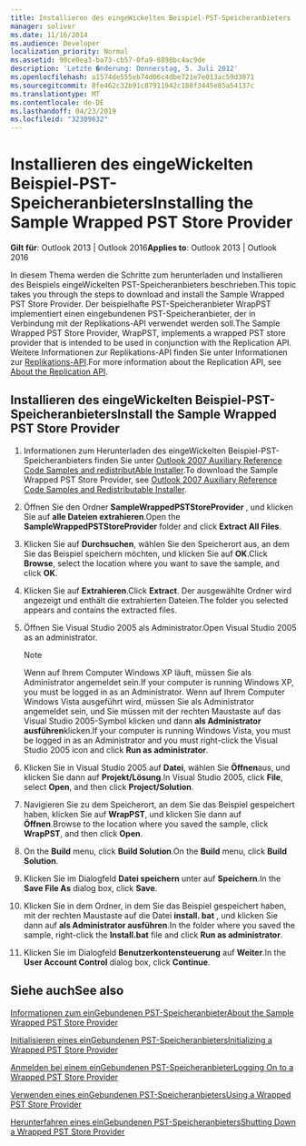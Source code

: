 ```yaml
---
title: Installieren des eingeWickelten Beispiel-PST-Speicheranbieters
manager: soliver
ms.date: 11/16/2014
ms.audience: Developer
localization_priority: Normal
ms.assetid: 90ce0ea3-ba73-cb57-0fa9-8898bc4ac9de
description: 'Letzte �nderung: Donnerstag, 5. Juli 2012'
ms.openlocfilehash: a1574de555eb74d06c4dbe721e7e013ac59d3071
ms.sourcegitcommit: 8fe462c32b91c87911942c188f3445e85a54137c
ms.translationtype: MT
ms.contentlocale: de-DE
ms.lasthandoff: 04/23/2019
ms.locfileid: "32309632"
---
```

# <a name="installing-the-sample-wrapped-pst-store-provider"></a><span data-ttu-id="b5a2b-103">Installieren des eingeWickelten Beispiel-PST-Speicheranbieters</span><span class="sxs-lookup"><span data-stu-id="b5a2b-103">Installing the Sample Wrapped PST Store Provider</span></span>

  
  
<span data-ttu-id="b5a2b-104">**Gilt für**: Outlook 2013 | Outlook 2016</span><span class="sxs-lookup"><span data-stu-id="b5a2b-104">**Applies to**: Outlook 2013 | Outlook 2016</span></span> 
  
<span data-ttu-id="b5a2b-105">In diesem Thema werden die Schritte zum herunterladen und Installieren des Beispiels eingeWickelten PST-Speicheranbieters beschrieben.</span><span class="sxs-lookup"><span data-stu-id="b5a2b-105">This topic takes you through the steps to download and install the Sample Wrapped PST Store Provider.</span></span> <span data-ttu-id="b5a2b-106">Der beispielhafte PST-Speicheranbieter WrapPST implementiert einen eingebundenen PST-Speicheranbieter, der in Verbindung mit der Replikations-API verwendet werden soll.</span><span class="sxs-lookup"><span data-stu-id="b5a2b-106">The Sample Wrapped PST Store Provider, WrapPST, implements a wrapped PST store provider that is intended to be used in conjunction with the Replication API.</span></span> <span data-ttu-id="b5a2b-107">Weitere Informationen zur Replikations-API finden Sie unter Informationen zur [Replikations-API](about-the-replication-api.md).</span><span class="sxs-lookup"><span data-stu-id="b5a2b-107">For more information about the Replication API, see [About the Replication API](about-the-replication-api.md).</span></span>
  
## <a name="install-the-sample-wrapped-pst-store-provider"></a><span data-ttu-id="b5a2b-108">Installieren des eingeWickelten Beispiel-PST-Speicheranbieters</span><span class="sxs-lookup"><span data-stu-id="b5a2b-108">Install the Sample Wrapped PST Store Provider</span></span>

1. <span data-ttu-id="b5a2b-109">Informationen zum Herunterladen des eingeWickelten Beispiel-PST-Speicheranbieters finden Sie unter [Outlook 2007 Auxiliary Reference Code Samples and redistributAble Installer](https://www.microsoft.com/en-us/download/details.aspx?id=24102).</span><span class="sxs-lookup"><span data-stu-id="b5a2b-109">To download the Sample Wrapped PST Store Provider, see [Outlook 2007 Auxiliary Reference Code Samples and Redistributable Installer](https://www.microsoft.com/en-us/download/details.aspx?id=24102).</span></span>
    
2. <span data-ttu-id="b5a2b-110">Öffnen Sie den Ordner **SampleWrappedPSTStoreProvider** , und klicken Sie auf **alle Dateien extrahieren**.</span><span class="sxs-lookup"><span data-stu-id="b5a2b-110">Open the **SampleWrappedPSTStoreProvider** folder and click **Extract All Files**.</span></span>
    
3. <span data-ttu-id="b5a2b-111">Klicken Sie auf **Durchsuchen**, wählen Sie den Speicherort aus, an dem Sie das Beispiel speichern möchten, und klicken Sie auf **OK**.</span><span class="sxs-lookup"><span data-stu-id="b5a2b-111">Click **Browse**, select the location where you want to save the sample, and click **OK**.</span></span>
    
4. <span data-ttu-id="b5a2b-112">Klicken Sie auf **Extrahieren**.</span><span class="sxs-lookup"><span data-stu-id="b5a2b-112">Click **Extract**.</span></span> <span data-ttu-id="b5a2b-113">Der ausgewählte Ordner wird angezeigt und enthält die extrahierten Dateien.</span><span class="sxs-lookup"><span data-stu-id="b5a2b-113">The folder you selected appears and contains the extracted files.</span></span>
    
5. <span data-ttu-id="b5a2b-114">Öffnen Sie Visual Studio 2005 als Administrator.</span><span class="sxs-lookup"><span data-stu-id="b5a2b-114">Open Visual Studio 2005 as an administrator.</span></span>
    
    > [!NOTE]
    > <span data-ttu-id="b5a2b-115">Wenn auf Ihrem Computer Windows XP läuft, müssen Sie als Administrator angemeldet sein.</span><span class="sxs-lookup"><span data-stu-id="b5a2b-115">If your computer is running Windows XP, you must be logged in as an Administrator.</span></span> <span data-ttu-id="b5a2b-116">Wenn auf Ihrem Computer Windows Vista ausgeführt wird, müssen Sie als Administrator angemeldet sein, und Sie müssen mit der rechten Maustaste auf das Visual Studio 2005-Symbol klicken und dann **als Administrator ausführen**klicken.</span><span class="sxs-lookup"><span data-stu-id="b5a2b-116">If your computer is running Windows Vista, you must be logged in as an Administrator and you must right-click the Visual Studio 2005 icon and click **Run as administrator**.</span></span> 
  
6. <span data-ttu-id="b5a2b-117">Klicken Sie in Visual Studio 2005 auf **Datei**, wählen Sie **Öffnen**aus, und klicken Sie dann auf **Projekt/Lösung**.</span><span class="sxs-lookup"><span data-stu-id="b5a2b-117">In Visual Studio 2005, click **File**, select **Open**, and then click **Project/Solution**.</span></span>
    
7. <span data-ttu-id="b5a2b-118">Navigieren Sie zu dem Speicherort, an dem Sie das Beispiel gespeichert haben, klicken Sie auf **WrapPST**, und klicken Sie dann auf **Öffnen**.</span><span class="sxs-lookup"><span data-stu-id="b5a2b-118">Browse to the location where you saved the sample, click **WrapPST**, and then click **Open**.</span></span>
    
8. <span data-ttu-id="b5a2b-119">On the **Build** menu, click **Build Solution**.</span><span class="sxs-lookup"><span data-stu-id="b5a2b-119">On the **Build** menu, click **Build Solution**.</span></span>
    
9. <span data-ttu-id="b5a2b-120">Klicken Sie im Dialogfeld **Datei speichern** unter auf **Speichern**.</span><span class="sxs-lookup"><span data-stu-id="b5a2b-120">In the **Save File As** dialog box, click **Save**.</span></span>
    
10. <span data-ttu-id="b5a2b-121">Klicken Sie in dem Ordner, in dem Sie das Beispiel gespeichert haben, mit der rechten Maustaste auf die Datei **install. bat** , und klicken Sie dann auf **als Administrator ausführen**.</span><span class="sxs-lookup"><span data-stu-id="b5a2b-121">In the folder where you saved the sample, right-click the **Install.bat** file and click **Run as administrator**.</span></span>
    
11. <span data-ttu-id="b5a2b-122">Klicken Sie im Dialogfeld **Benutzerkontensteuerung** auf **Weiter**.</span><span class="sxs-lookup"><span data-stu-id="b5a2b-122">In the **User Account Control** dialog box, click **Continue**.</span></span>
    
## <a name="see-also"></a><span data-ttu-id="b5a2b-123">Siehe auch</span><span class="sxs-lookup"><span data-stu-id="b5a2b-123">See also</span></span>



[<span data-ttu-id="b5a2b-124">Informationen zum einGebundenen PST-Speicheranbieter</span><span class="sxs-lookup"><span data-stu-id="b5a2b-124">About the Sample Wrapped PST Store Provider</span></span>](about-the-sample-wrapped-pst-store-provider.md)
  
[<span data-ttu-id="b5a2b-125">Initialisieren eines einGebundenen PST-Speicheranbieters</span><span class="sxs-lookup"><span data-stu-id="b5a2b-125">Initializing a Wrapped PST Store Provider</span></span>](initializing-a-wrapped-pst-store-provider.md)
  
[<span data-ttu-id="b5a2b-126">Anmelden bei einem einGebundenen PST-Speicheranbieter</span><span class="sxs-lookup"><span data-stu-id="b5a2b-126">Logging On to a Wrapped PST Store Provider</span></span>](logging-on-to-a-wrapped-pst-store-provider.md)
  
[<span data-ttu-id="b5a2b-127">Verwenden eines einGebundenen PST-Speicheranbieters</span><span class="sxs-lookup"><span data-stu-id="b5a2b-127">Using a Wrapped PST Store Provider</span></span>](using-a-wrapped-pst-store-provider.md)
  
[<span data-ttu-id="b5a2b-128">Herunterfahren eines einGebundenen PST-Speicheranbieters</span><span class="sxs-lookup"><span data-stu-id="b5a2b-128">Shutting Down a Wrapped PST Store Provider</span></span>](shutting-down-a-wrapped-pst-store-provider.md)

